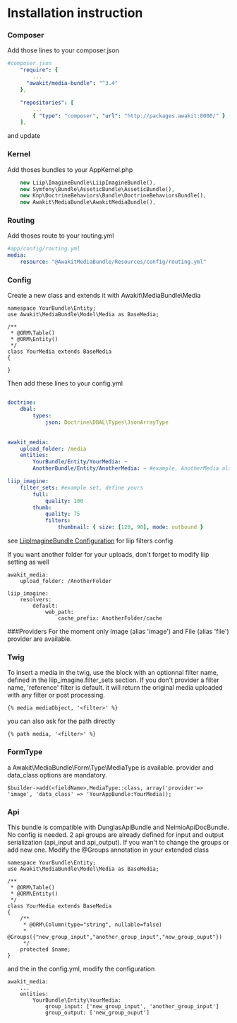Installation instruction
===================

### Composer

Add those lines to your composer.json

```yaml
#composer.json
    "require": {
        ...
      "awakit/media-bundle": "^3.4"
    },

    "repositories": [
        ...
        { "type": "composer", "url": "http://packages.awakit:8000/" }
    ],
```

and update

### Kernel

Add thoses bundles to your AppKernel.php

```PHP
    new Liip\ImagineBundle\LiipImagineBundle(),
    new Symfony\Bundle\AsseticBundle\AsseticBundle(),
    new Knp\DoctrineBehaviors\Bundle\DoctrineBehaviorsBundle(),
    new Awakit\MediaBundle\AwakitMediaBundle(),
```

### Routing

Add thoses route to your routing.yml

```yaml
#app/config/routing.yml
media:
    resource: "@AwakitMediaBundle/Resources/config/routing.yml"
```
    
    
### Config

Create a new class and extends it with Awakit\MediaBundle\Media
```
namespace YourBundle\Entity;
use Awakit\MediaBundle\Model\Media as BaseMedia;

/**
 * @ORM\Table()
 * @ORM\Entity()
 */
class YourMedia extends BaseMedia
{

}
```


Then add these lines to your config.yml
```yaml

doctrine:
    dbal:
        types:
            json: Doctrine\DBAL\Types\JsonArrayType
            
            
awakit_media:
    upload_folder: /media
    entities:
        YourBundle/Entity/YourMedia: ~
        AnotherBundle/Entity/AnotherMedia: ~ #example, AnotherMedia also extends Awakit\MediaBundle\Entity\Media, you can define as much as media class you need 

liip_imagine:
    filter_sets: #example set, define yours
        full: 
            quality: 100
        thumb:
            quality: 75
            filters:
                thumbnail: { size: [120, 90], mode: outbound }
```

see [LiipImagineBundle Configuration](http://symfony.com/doc/current/bundles/LiipImagineBundle/configuration.html) for liip filters config


If you want another folder for your uploads, don't forget to modify liip setting as well
```
awakit_media:
    upload_folder: /AnotherFolder

liip_imagine:
    resolvers:
        default:
            web_path:
                cache_prefix: AnotherFolder/cache
```



###Providers
For the moment only Image (alias 'image') and File (alias 'file') provider are available.


### Twig
To insert a media in the twig, use the block with an optionnal filter name, defined in the liip_imagine.filter_sets section.
If you don't provider a filter name, 'reference' filter is default. it will return the original media uploaded with any filter or post processing.
```
{% media mediaObject, '<filter>' %}
```

you can also ask for the path directly
```
{% path media, '<filter>' %}
```


### FormType
a Awakit\MediaBundle\Form\Type\MediaType is available. provider and data_class options are mandatory.
```
$builder->add(<fieldName>,MediaType::class, array('provider'=> 'image', 'data_class' => 'YourAppBundle:YourMedia));
```


### Api
This bundle is compatible with DunglasApiBundle and NelmioApiDocBundle. No config is needed.
2 api groups are already defined for input and output serialization (api_input and api_output). If you wan't to change the groups or add new one. Modify the @Groups annotation in your extended class

```
namespace YourBundle\Entity;
use Awakit\MediaBundle\Model\Media as BaseMedia;

/**
 * @ORM\Table()
 * @ORM\Entity()
 */
class YourMedia extends BaseMedia
{
    /**
     * @ORM\Column(type="string", nullable=false)
     * @Groups({"new_group_input","another_group_input","new_group_ouput"})
     */
    protected $name;
}
```

and the in the config.yml, modify the configuration

```
awakit_media:
    ...
    entities:
        YourBundle\Entity\YourMedia:
            group_input: ['new_group_input', 'another_group_input']
            group_output: ['new_group_ouput']
            
```